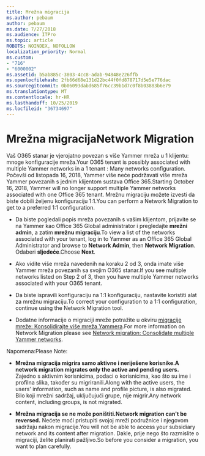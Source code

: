 ```yaml
---
title: Mrežna migracija
ms.author: pebaum
author: pebaum
ms.date: 7/27/2018
ms.audience: ITPro
ms.topic: article
ROBOTS: NOINDEX, NOFOLLOW
localization_priority: Normal
ms.custom:
- "716"
- "6000002"
ms.assetid: b5ab885c-3803-4cc8-adab-94848e226ffb
ms.openlocfilehash: 2fb66d68e131d22bc44f0fd878717d5e5e776dac
ms.sourcegitcommit: 0b06093dabd685f76cc39b1d7c0f8b03883b6e79
ms.translationtype: MT
ms.contentlocale: hr-HR
ms.lasthandoff: 10/25/2019
ms.locfileid: "36734697"
---
```

# <a name="network-migration"></a><span data-ttu-id="23e24-102">Mrežna migracija</span><span class="sxs-lookup"><span data-stu-id="23e24-102">Network Migration</span></span>

<span data-ttu-id="23e24-103">Vaš O365 stanar je vjerojatno povezan s više Yammer mreža u 1 klijentu: mnoge konfiguracije mreža.</span><span class="sxs-lookup"><span data-stu-id="23e24-103">Your O365 tenant is possibly associated with multiple Yammer networks in a 1 tenant : Many networks configuration.</span></span> <span data-ttu-id="23e24-104">Počevši od listopada 16, 2018, Yammer više neće podržavati više mreža Yammer povezanih s jednim klijentom sustava Office 365.</span><span class="sxs-lookup"><span data-stu-id="23e24-104">Starting October 16, 2018, Yammer will no longer support multiple Yammer networks associated with one Office 365 tenant.</span></span> <span data-ttu-id="23e24-105">Mrežnu migraciju možete izvesti da biste dobili željenu konfiguraciju 1:1.</span><span class="sxs-lookup"><span data-stu-id="23e24-105">You can perform a Network Migration to get to a preferred 1:1 configuration.</span></span>
  
- <span data-ttu-id="23e24-106">Da biste pogledali popis mreža povezanih s vašim klijentom, prijavite se na Yammer kao Office 365 Global administrator i pregledajte **mrežni admin**, a zatim **mrežnu migraciju**.</span><span class="sxs-lookup"><span data-stu-id="23e24-106">To view a list of the networks associated with your tenant, log in to Yammer as an Office 365 Global Administrator and browse to **Network Admin**, then **Network Migration**.</span></span> <span data-ttu-id="23e24-107">Odaberi **sljedeće**.</span><span class="sxs-lookup"><span data-stu-id="23e24-107">Choose **Next**.</span></span>

- <span data-ttu-id="23e24-108">Ako vidite više mreža navedenih na koraku 2 od 3, onda imate više Yammer mreža povezanih sa svojim O365 stanar.</span><span class="sxs-lookup"><span data-stu-id="23e24-108">If you see multiple networks listed on Step 2 of 3, then you have multiple Yammer networks associated with your O365 tenant.</span></span>

- <span data-ttu-id="23e24-109">Da biste ispravili konfiguraciju na 1:1 konfiguraciju, nastavite koristiti alat za mrežnu migraciju.</span><span class="sxs-lookup"><span data-stu-id="23e24-109">To correct your configuration to a 1:1 configuration, continue using the Network Migration tool.</span></span>

- <span data-ttu-id="23e24-110">Dodatne informacije o migraciji mreže potražite u okviru [migracije mreže: Konsolidirajte više mreža Yammera](https://docs.microsoft.com/yammer/configure-your-yammer-network/consolidate-multiple-yammer-networks).</span><span class="sxs-lookup"><span data-stu-id="23e24-110">For more information on Network Migration please see [Network migration: Consolidate multiple Yammer networks](https://docs.microsoft.com/yammer/configure-your-yammer-network/consolidate-multiple-yammer-networks).</span></span>

<span data-ttu-id="23e24-111">Napomena:</span><span class="sxs-lookup"><span data-stu-id="23e24-111">Please Note:</span></span>
  
- <span data-ttu-id="23e24-112">**Mrežna migracija migrira samo aktivne i neriješene korisnike.**</span><span class="sxs-lookup"><span data-stu-id="23e24-112">**A network migration migrates only the active and pending users.**</span></span> <span data-ttu-id="23e24-113">Zajedno s aktivnim korisnicima, podaci o korisnicima, kao što su ime i profilna slika, također su migriranili.</span><span class="sxs-lookup"><span data-stu-id="23e24-113">Along with the active users, the users' information, such as name and profile picture, is also migrated.</span></span> <span data-ttu-id="23e24-114">Bilo koji mrežni sadržaj, uključujući grupe, nije migrir.</span><span class="sxs-lookup"><span data-stu-id="23e24-114">Any network content, including groups, is not migrated.</span></span>

- <span data-ttu-id="23e24-115">**Mrežna migracija se ne može poništiti.**</span><span class="sxs-lookup"><span data-stu-id="23e24-115">**Network migration can't be reversed.**</span></span> <span data-ttu-id="23e24-116">Nećete moći pristupiti svojoj mreži podružnice i njegovom sadržaju nakon migracije.</span><span class="sxs-lookup"><span data-stu-id="23e24-116">You will not be able to access your subsidiary network and its content after migration.</span></span> <span data-ttu-id="23e24-117">Dakle, prije nego što razmislite o migraciji, želite planirati pažljivo.</span><span class="sxs-lookup"><span data-stu-id="23e24-117">So before you consider a migration, you want to plan carefully.</span></span>
